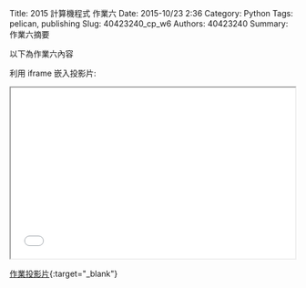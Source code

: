 Title: 2015 計算機程式 作業六
Date: 2015-10/23 2:36
Category: Python
Tags: pelican, publishing
Slug: 40423240_cp_w6
Authors: 40423240
Summary: 作業六摘要

以下為作業六內容

利用 iframe 嵌入投影片:

<iframe src="40423240_cp_w6_p.html" width="500" height="300"></iframe>

[作業投影片](40423240_cp_w6_p.html){:target="_blank"}
